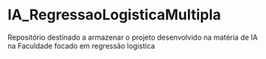 # IA_RegressaoLogisticaMultipla
Repositório destinado a armazenar o projeto desenvolvido na matéria de IA na Faculdade focado em regressão logistica
